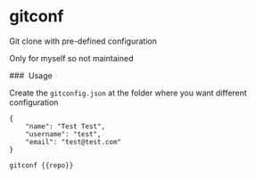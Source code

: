 # gitconf
Git clone with pre-defined configuration

Only for myself so not maintained

###  Usage

Create the `gitconfig.json` at the folder where you want different configuration

```
{
    "name": "Test Test",
    "username": "test",
    "email": "test@test.com"
}
```

```
gitconf {{repo}}
```

